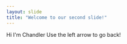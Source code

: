```yaml
---
layout: slide
title: "Welcome to our second slide!"
---
```

Hi I'm Chandler
Use the left arrow to go back!
